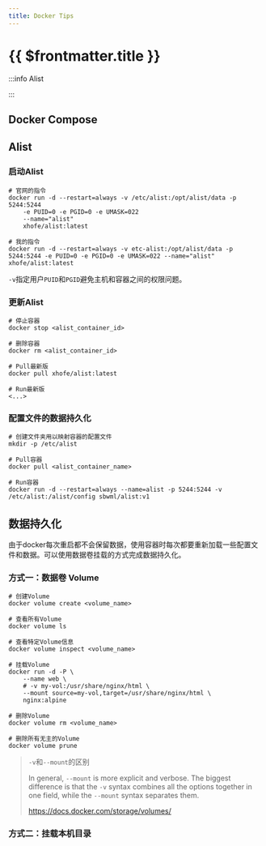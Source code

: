 ```yaml
---
title: Docker Tips
---
```

# {{ $frontmatter.title }}

:::info
Alist

:::

## Docker Compose



## Alist

### 启动Alist

```shell
# 官网的指令
docker run -d --restart=always -v /etc/alist:/opt/alist/data -p 5244:5244 
	-e PUID=0 -e PGID=0 -e UMASK=022 
	--name="alist" 
	xhofe/alist:latest

# 我的指令
docker run -d --restart=always -v etc-alist:/opt/alist/data -p 5244:5244 -e PUID=0 -e PGID=0 -e UMASK=022 --name="alist" xhofe/alist:latest
```

`-v`指定用户`PUID`和`PGID`避免主机和容器之间的权限问题。



### 更新Alist

```shell
# 停止容器
docker stop <alist_container_id>

# 删除容器
docker rm <alist_container_id>

# Pull最新版
docker pull xhofe/alist:latest

# Run最新版
<...>
```

### 配置文件的数据持久化

```shell
# 创建文件夹用以映射容器的配置文件
mkdir -p /etc/alist

# Pull容器
docker pull <alist_container_name>

# Run容器
docker run -d --restart=always --name=alist -p 5244:5244 -v /etc/alist:/alist/config sbwml/alist:v1

```





## 数据持久化

由于docker每次重启都不会保留数据，使用容器时每次都要重新加载一些配置文件和数据。可以使用数据卷挂载的方式完成数据持久化。

### 方式一：数据卷 Volume

```shell
# 创建Volume
docker volume create <volume_name>

# 查看所有Volume
docker volume ls

# 查看特定Volume信息
docker volume inspect <volume_name>

# 挂载Volume
docker run -d -P \
    --name web \
    # -v my-vol:/usr/share/nginx/html \
    --mount source=my-vol,target=/usr/share/nginx/html \
    nginx:alpine
	
# 删除Volume
docker volume rm <volume_name>

# 删除所有无主的Volume
docker volume prune
```

> `-v`和`--mount`的区别
>
> In general, `--mount` is more explicit and verbose. The biggest difference is that the `-v` syntax combines all the options together in one field, while the `--mount` syntax separates them. 
>
> https://docs.docker.com/storage/volumes/

### 方式二：挂载本机目录

